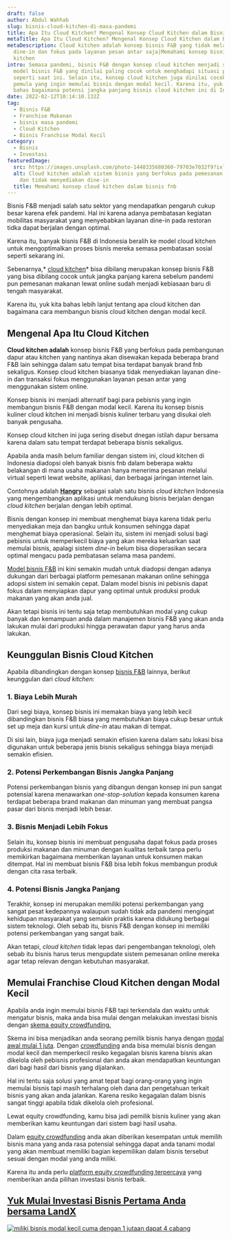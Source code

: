 ```yaml
---
draft: false
author: Abdul Wahhab
slug: bisnis-cloud-kitchen-di-masa-pandemi
title: Apa Itu Cloud Kitchen? Mengenal Konsep Cloud Kitchen dalam Bisnis F&B
metaTitle: Apa Itu Cloud Kitchen? Mengenal Konsep Cloud Kitchen dalam Bisnis F&B
metaDescription: Cloud kitchen adalah konsep bisnis F&B yang tidak melayani
  dine-in dan fokus pada layanan pesan antar saja|Memahami konsep bisnis cloud
  kitchen
intro: Semasa pandemi, bisnis F&B dengan konsep cloud kitchen menjadi salah satu
  model bisnis F&B yang dinilai paling cocok untuk menghadapi situasi pandemi
  seperti saat ini. Selain itu, konsep cloud kitchen juga dinilai cocok untuk
  pemula yang ingin memulai bisnis dengan modal kecil. Karena itu, yuk kita
  bahas bagaimana potensi jangka panjang bisnis cloud kitchen ini di Indonesia.
date: 2022-02-12T10:14:10.132Z
tag:
  - Bisnis F&B
  - Franchise Makanan
  - bisnis masa pandemi
  - Cloud Kitchen
  - Bisnis Franchise Modal Kecil
category:
  - Bisnis
  - Investasi
featuredImage:
  src: https://images.unsplash.com/photo-1440335680360-79703e7032f9?ixlib=rb-1.2.1&ixid=MnwxMjA3fDB8MHxwaG90by1wYWdlfHx8fGVufDB8fHx8&auto=format&fit=crop&w=1170&q=80
  alt: Cloud kitchen adalah sistem bisnis yang berfokus pada pemesanan via online
    dan tidak menyediakan dine-in
  title: Memahami konsep cloud kitchen dalam bisnis fnb
---
```

Bisnis F&B menjadi salah satu sektor yang mendapatkan pengaruh cukup besar karena efek pandemi. Hal ini karena adanya pembatasan kegiatan mobilitas masyarakat yang menyebabkan layanan dine-in pada restoran tidka dapat berjalan dengan optimal.

Karena itu, banyak bisnis F&B di Indonesia beralih ke model cloud kitchen untuk mengoptimalkan proses bisnis mereka semasa pembatasan sosial seperti sekarang ini.

Sebenarnya,[](https://landx.id/project/index.html)* [cloud kitchen](https://app.landx.id/?utm_source=Organic+Page&utm_medium=Content+Blog&utm_campaign=BlogLandX&utm_id=Blog)*  bisa dibilang merupakan konsep bisnis F&B yang bisa dibilang cocok untuk jangka panjang karena sebelum pandemi pun pemesanan makanan lewat online sudah menjadi kebiasaan baru di tengah masyarakat.

Karena itu, yuk kita bahas lebih lanjut tentang apa cloud kitchen dan bagaimana cara membangun bisnis cloud kitchen dengan modal kecil.

## Mengenal Apa Itu Cloud Kitchen

**Cloud kitchen adalah** konsep bisnis F&B yang berfokus pada pembangunan dapur atau kitchen yang nantinya akan disewakan kepada beberapa brand F&B lain sehingga dalam satu tempat bisa terdapat banyak brand fnb sekaligus.  Konsep cloud kitchen biasanya tidak menyediakan layanan dine-in dan transaksi fokus menggunakan layanan pesan antar yang menggunakan sistem online.

Konsep bisnis ini menjadi alternatif bagi para pebisnis yang ingin membangun bisnis F&B dengan modal kecil. Karena itu konsep bisnis kuliner cloud kitchen ini menjadi bisnis kuliner terbaru yang disukai oleh banyak pengusaha.

Konsep cloud kitchen ini juga sering disebut dnegan istilah dapur bersama karena dalam satu tempat terdapat beberapa bisnis sekaligus.

Apabila anda masih belum familiar dengan sistem ini, cloud kitchen di Indonesia diadopsi oleh banyak bisnis fnb dalam beberapa waktu belakangan di mana usaha makanan hanya menerima pesanan melalui virtual seperti lewat website, aplikasi, dan berbagai jaringan internet lain.

Contohnya adalah **[Hangry](https://app.landx.id/?utm_source=Organic+Page&utm_medium=Content+Blog&utm_campaign=BlogLandX&utm_id=Blog)**  sebagai salah satu bisnis *cloud kitchen* Indonesia yang mengembangkan aplikasi untuk mendukung bisnis berjalan dengan *cloud kitchen* berjalan dengan lebih optimal.

Bisnis dengan konsep ini membuat menghemat biaya karena tidak perlu menyediakan meja dan bangku untuk konsumen sehingga dapat menghemat biaya operasional. Selain itu,  sistem ini menjadi solusi bagi pebisnis untuk memperkecil biaya yang akan mereka keluarkan saat memulai bisnis, apalagi sistem *dine-in* belum bisa dioperasikan secara optimal mengacu pada pembatasan selama masa pandemi.

[Model bisnis F&B](https://app.landx.id/?utm_source=Organic+Page&utm_medium=Content+Blog&utm_campaign=BlogLandX&utm_id=Blog) ini kini semakin mudah untuk diadopsi dengan adanya dukungan dari berbagai platform pemesanan makanan online sehingga adopsi sistem ini semakin cepat. Dalam model bisnis ini pebisnis dapat fokus dalam menyiapkan dapur yang optimal untuk produksi produk makanan yang akan anda jual.

Akan tetapi bisnis ini tentu saja tetap membutuhkan modal yang cukup banyak dan kemampuan anda dalam manajemen bisnis F&B yang akan anda lakukan mulai dari produksi hingga perawatan dapur yang harus anda lakukan.

## Keunggulan Bisnis Cloud Kitchen

Apabila dibandingkan dengan konsep [bisnis F&B](https://landx.id/project/index.html) lainnya, berikut keunggulan dari *cloud kitchen:*

### 1. Biaya Lebih Murah

Dari segi biaya, konsep bisnis ini memakan biaya yang lebih kecil dibandingkan bisnis F&B biasa yang membutuhkan biaya cukup besar untuk set up meja dan kursi untuk *dine-in* atau makan di tempat.

Di sisi lain, biaya juga menjadi semakin efisien karena dalam satu lokasi bisa digunakan untuk beberapa jenis bisnis sekaligus sehingga biaya menjadi semakin efisien.

### 2. Potensi Perkembangan Bisnis Jangka Panjang

Potensi perkembangan bisnis yang dibangun dengan konsep ini pun sangat potensial karena menawarkan *one-stop-solution* kepada konsumen karena terdapat beberapa brand makanan dan minuman yang membuat pangsa pasar dari bisnis menjadi lebih besar.

### 3. Bisnis Menjadi Lebih Fokus

Selain itu, konsep bisnis ini membuat pengusaha dapat fokus pada proses produksi makanan dan minuman dengan kualitas terbaik tanpa perlu memikirkan bagaimana memberikan layanan untuk konsumen makan ditempat. Hal ini membuat bisnis F&B bisa lebih fokus membangun produk dengan cita rasa terbaik.

### 4. Potensi Bisnis Jangka Panjang

Terakhir, konsep ini merupakan memiliki potensi perkembangan yang sangat pesat kedepannya walaupun sudah tidak ada pandemi mengingat kehidupan masyarakat yang semakin praktis karena didukung berbagai sistem teknologi. Oleh sebab itu, bisnis F&B dengan konsep ini memiliki potensi perkembangan yang sangat baik.

Akan tetapi, *cloud kitchen* tidak lepas dari pengembangan teknologi, oleh sebab itu bisnis harus terus mengupdate sistem pemesanan online mereka agar tetap relevan dengan kebutuhan masyarakat. 

## Memulai Franchise Cloud Kitchen dengan Modal Kecil

Apabila anda ingin memulai bisnis F&B tapi terkendala dan waktu untuk mengatur bisnis, maka anda bisa mulai dengan melakukan investasi bisnis dengan [skema equity crowdfunding.](https://landx.id/)

Skema ini bisa menjadikan anda seorang pemilik bisnis hanya dengan [modal awal mulai 1 juta](https://landx.id/). Dengan [crowdfunding](https://landx.id/) anda bisa memulai bisnis dengan modal kecil dan memperkecil resiko kegagalan bisnis karena bisnis akan dikelola oleh pebisnis profesional dan anda akan mendapatkan keuntungan dari bagi hasil dari bisnis yang dijalankan.

Hal ini tentu saja solusi yang amat tepat bagi orang-orang yang ingin memulai bisnis tapi masih terhalang oleh dana dan pengetahuan terkait bisnis yang akan anda jalankan. Karena resiko kegagalan dalam bisnis sangat tinggi apabila tidak dikelola oleh profesional.

Lewat equity crowdfunding, kamu bisa jadi pemilik bisnis kuliner yang akan memberikan kamu keuntungan dari sistem bagi hasil usaha. 

Dalam [equity crowdfunding](https://landx.id/) anda akan diberikan kesempatan untuk memilih bisnis mana yang anda rasa potensial sehingga dapat anda tanami modal yang akan membuat memiliki bagian kepemilikan dalam bisnis tersebut sesuai dengan modal yang anda miliki.

Karena itu anda perlu [platform equity crowdfunding terpercaya](https://landx.id/) yang memberikan anda pilihan investasi bisnis terbaik.

## **[Yuk Mulai Investasi Bisnis Pertama Anda bersama LandX](https://app.landx.id/?utm_source=Organic+Page&utm_medium=Content+Blog&utm_campaign=BlogLandX&utm_id=Blog)**

<!--StartFragment-->

[![miliki bisnis modal kecil cuma dengan 1 jutaan dapat 4 cabang ](https://accountgram-production.sfo2.cdn.digitaloceanspaces.com/landx_ghost/2021/11/jadi-owner-bisnis-hanya-1-jutaan-dengan-cuan-yang-sangat-menjanjikan.png)](https://app.landx.id/?utm_source=Organic+Page&utm_medium=Content+Blog&utm_campaign=BlogLandX&utm_id=Blog)

<!--EndFragment-->